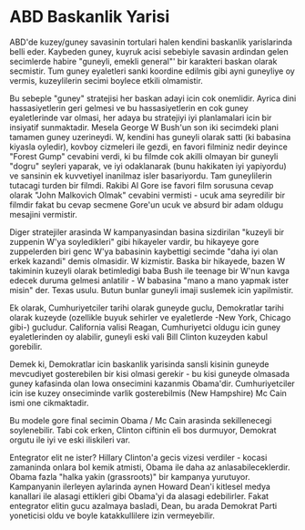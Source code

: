 # ABD Baskanlik Yarisi

ABD'de kuzey/guney savasinin tortulari halen kendini baskanlik yarislarinda belli eder. Kaybeden guney, kuyruk acisi sebebiyle savasin ardindan gelen secimlerde habire "guneyli, emekli general"' bir karakteri baskan olarak secmistir. Tum guney eyaletleri sanki koordine edilmis gibi ayni guneyliye oy vermis, kuzeylilerin secimi boylece etkili olmamistir.

Bu sebeple "guney" stratejisi her baskan adayi icin cok onemlidir. Ayrica dini hassasiyetlerin geri gelmesi ve bu hassasiyetlerin en cok guney eyaletlerinde var olmasi, her adaya bu stratejiyi iyi planlamalari icin bir insiyatif sunmaktadir. Mesela George W Bush'un son iki secimdeki plani tamamen guney uzerineydi. W, kendini has guneyli olarak satti (ki babasina kiyasla oyledir), kovboy cizmeleri ile gezdi, en favori filminiz nedir deyince "Forest Gump" cevabini verdi, ki bu filmde cok akilli olmayan bir guneyli "dogru" seyleri yaparak, ve iyi odaklanarak (bunu hakikaten iyi yapiyordu) ve sansinin ek kuvvetiyel inanilmaz isler basariyordu. Tam guneylilerin tutacagi turden bir filmdi. Rakibi Al Gore ise favori film sorusuna cevap olarak "John Malkovich Olmak" cevabini vermisti - ucuk ama seyredilir bir filmdir fakat bu cevap secmene Gore'un ucuk ve absurd bir adam oldugu mesajini vermistir.

Diger stratejiler arasinda W kampanyasindan basina sizdirilan "kuzeyli bir zuppenin W'ya soyledikleri" gibi hikayeler vardir, bu hikayeye gore zuppelerden biri genc W'ya babasinin kaybettigi secimde "daha iyi olan erkek kazandi" demis olmasidir. W kizmistir. Baska bir hikayede, bazen W takiminin kuzeyli olarak betimledigi baba Bush ile teenage bir W'nun kavga edecek duruma gelmesi anlatilir - W babasina "mano a mano yapmak ister misin" der. Texas usulu. Butun bunlar guneyli imaji suslemek icin yapilmistir.

Ek olarak, Cumhuriyetciler tarihi olarak guneyde guclu, Demokratlar tarihi olarak kuzeyde (ozellikle buyuk sehirler ve eyaletlerde -New York, Chicago gibi-) gucludur. California valisi Reagan, Cumhuriyetci oldugu icin guney eyaletlerinden oy alabilir, guneyli eski vali Bill Clinton kuzeyden kabul gorebilir.

Demek ki, Demokratlar icin baskanlik yarisinda sansli kisinin guneyde mevcudiyet gosterebilen bir kisi olmasi gerekir - bu kisi guneyde olmasada guney kafasinda olan Iowa onsecimini kazanmis Obama'dir. Cumhuriyetciler icin ise kuzey onseciminde varlik gosterebilmis (New Hampshire) Mc Cain ismi one cikmaktadir.

Bu modele gore final secimin Obama / Mc Cain arasinda sekillenecegi soylenebilir. Tabi cok erken, Clinton ciftinin eli bos durmuyor, Demokrat orgutu ile iyi ve eski iliskileri var.

Entegrator elit ne ister? Hillary Clinton'a gecis vizesi verdiler - kocasi zamaninda onlara bol kemik atmisti, Obama ile daha az anlasabileceklerdir. Obama fazla "halka yakin (grassroots)" bir kampanya yurutuyor. Kampanyanin ilerleyen aylarinda aynen Howard Dean'i kitlesel medya kanallari ile alasagi ettikleri gibi Obama'yi da alasagi edebilirler. Fakat entegrator elitin gucu azalmaya basladi, Dean, bu arada Demokrat Parti yoneticisi oldu ve boyle katakkullilere izin vermeyebilir.
